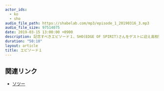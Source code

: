 ```yaml
---
actor_ids:
  - ko
  - sho
audio_file_path: https://shabelab.com/mp3/episode_1_20190316_3.mp3
audio_file_size: 97514075
date: 2019-03-15 13:00:00 +0900
description: 記念すべきエピソード１、SHO(EDGE OF SPIRIT)さんをゲストに迎え高校野球、藤浪慎太郎、斎藤佑樹などについて話ました。
duration: "50:10"
layout: article
title: エピソード１
---
```


## 関連リンク

- [ソツー](https://appjp.sotuu.network)

